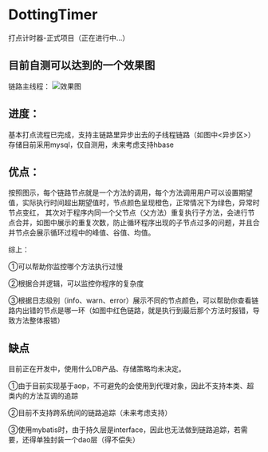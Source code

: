 # DottingTimer
打点计时器-正式项目（正在进行中...）

## 目前自测可以达到的一个效果图
链路主线程：
![效果图](https://github.com/sunqinwen/DottingTimer/blob/master/ui/src/main/resources/static/test/images/index_01.png)

## 进度：
基本打点流程已完成，支持主链路里异步出去的子线程链路（如图中<异步区>）
存储目前采用mysql，仅自测用，未来考虑支持hbase

## 优点：
按照图示，每个链路节点就是一个方法的调用，每个方法调用用户可以设置期望值，实际执行时间超出期望值时，节点颜色呈现橙色，正常情况下为绿色，异常时节点变红，
其次对于程序内同一个父节点（父方法）重复执行子方法，会进行节点合并，如图中展示的重复次数，防止循环程序出现的子节点过多的问题，并且合并节点会展示循环过程中的峰值、谷值、均值。

综上：

①可以帮助你监控哪个方法执行过慢

②根据合并逻辑，可以监控你程序的复杂度

③根据日志级别（info、warn、error）展示不同的节点颜色，可以帮助你查看链路内出错的节点是哪一环（如图中红色链路，就是执行到最后那个方法时报错，导致方法整体报错）

## 缺点
目前正在开发中，使用什么DB产品、存储策略均未决定。

①由于目前实现基于aop，不可避免的会使用到代理对象，因此不支持本类、超类内的方法互调的追踪

②目前不支持跨系统间的链路追踪（未来考虑支持）

③使用mybatis时，由于持久层是interface，因此也无法做到链路追踪，若需要，还得单独封装一个dao层（得不偿失）
